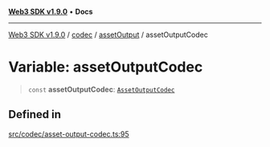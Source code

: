 [**Web3 SDK v1.9.0**](../../../../../README.md) • **Docs**

***

[Web3 SDK v1.9.0](../../../../../globals.md) / [codec](../../../README.md) / [assetOutput](../README.md) / assetOutputCodec

# Variable: assetOutputCodec

> `const` **assetOutputCodec**: [`AssetOutputCodec`](../classes/AssetOutputCodec.md)

## Defined in

[src/codec/asset-output-codec.ts:95](https://github.com/Mystic-Nayy/alephium-web3/blob/ee41f5e0e7d7fb0b155fe62f05b2ac03772895ca/packages/web3/src/codec/asset-output-codec.ts#L95)
